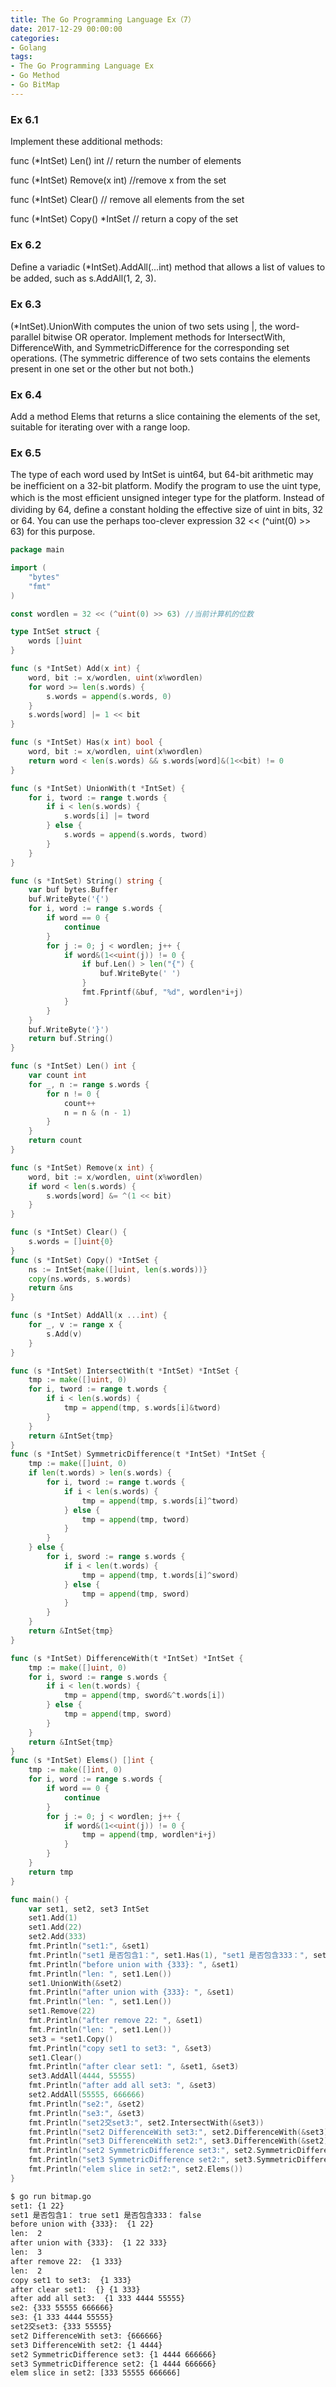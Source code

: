 ```yaml
---
title: The Go Programming Language Ex（7）
date: 2017-12-29 00:00:00
categories:
- Golang
tags:
- The Go Programming Language Ex
- Go Method
- Go BitMap
---
```


### Ex 6.1

Implement these additional methods:

func (*IntSet) Len() int // return the number of elements 

func (*IntSet) Remove(x int) //remove x from the set 

func (*IntSet) Clear() // remove all elements from the set 

func (*IntSet) Copy() *IntSet // return a copy of the set

<!--more-->

### Ex 6.2 

Deﬁne a variadic (*IntSet).AddAll(...int) method that allows a list of values to be added, such as s.AddAll(1, 2, 3).

### Ex 6.3

(*IntSet).UnionWith computes the union of two sets using |, the word-parallel bitwise OR operator. Implement methods for IntersectWith, DifferenceWith, and SymmetricDifference for the corresponding set operations. (The symmetric difference of two sets contains the elements present in one set or the other but not both.)

### Ex 6.4

Add a method Elems that returns a slice containing the elements of the set, suitable for iterating over with a range loop.

### Ex 6.5

The type of each word used by IntSet is uint64, but 64-bit arithmetic may be inefﬁcient on a 32-bit platform. Modify the program to use the uint type, which is the most efﬁcient unsigned integer type for the platform. Instead of dividing by 64, deﬁne a constant holding the effective size of uint in bits, 32 or 64. You can use the perhaps too-clever expression 32 << (^uint(0) >> 63) for this purpose.

```go
package main

import (
	"bytes"
	"fmt"
)

const wordlen = 32 << (^uint(0) >> 63) //当前计算机的位数

type IntSet struct {
	words []uint
}

func (s *IntSet) Add(x int) {
	word, bit := x/wordlen, uint(x%wordlen)
	for word >= len(s.words) {
		s.words = append(s.words, 0)
	}
	s.words[word] |= 1 << bit
}

func (s *IntSet) Has(x int) bool {
	word, bit := x/wordlen, uint(x%wordlen)
	return word < len(s.words) && s.words[word]&(1<<bit) != 0
}

func (s *IntSet) UnionWith(t *IntSet) {
	for i, tword := range t.words {
		if i < len(s.words) {
			s.words[i] |= tword
		} else {
			s.words = append(s.words, tword)
		}
	}
}

func (s *IntSet) String() string {
	var buf bytes.Buffer
	buf.WriteByte('{')
	for i, word := range s.words {
		if word == 0 {
			continue
		}
		for j := 0; j < wordlen; j++ {
			if word&(1<<uint(j)) != 0 {
				if buf.Len() > len("{") {
					buf.WriteByte(' ')
				}
				fmt.Fprintf(&buf, "%d", wordlen*i+j)
			}
		}
	}
	buf.WriteByte('}')
	return buf.String()
}

func (s *IntSet) Len() int {
	var count int
	for _, n := range s.words {
		for n != 0 {
			count++
			n = n & (n - 1)
		}
	}
	return count
}

func (s *IntSet) Remove(x int) {
	word, bit := x/wordlen, uint(x%wordlen)
	if word < len(s.words) {
		s.words[word] &= ^(1 << bit)
	}
}

func (s *IntSet) Clear() {
	s.words = []uint{0}
}
func (s *IntSet) Copy() *IntSet {
	ns := IntSet{make([]uint, len(s.words))}
	copy(ns.words, s.words)
	return &ns
}

func (s *IntSet) AddAll(x ...int) {
	for _, v := range x {
		s.Add(v)
	}
}

func (s *IntSet) IntersectWith(t *IntSet) *IntSet {
	tmp := make([]uint, 0)
	for i, tword := range t.words {
		if i < len(s.words) {
			tmp = append(tmp, s.words[i]&tword)
		}
	}
	return &IntSet{tmp}
}
func (s *IntSet) SymmetricDifference(t *IntSet) *IntSet {
	tmp := make([]uint, 0)
	if len(t.words) > len(s.words) {
		for i, tword := range t.words {
			if i < len(s.words) {
				tmp = append(tmp, s.words[i]^tword)
			} else {
				tmp = append(tmp, tword)
			}
		}
	} else {
		for i, sword := range s.words {
			if i < len(t.words) {
				tmp = append(tmp, t.words[i]^sword)
			} else {
				tmp = append(tmp, sword)
			}
		}
	}
	return &IntSet{tmp}
}

func (s *IntSet) DifferenceWith(t *IntSet) *IntSet {
	tmp := make([]uint, 0)
	for i, sword := range s.words {
		if i < len(t.words) {
			tmp = append(tmp, sword&^t.words[i])
		} else {
			tmp = append(tmp, sword)
		}
	}
	return &IntSet{tmp}
}
func (s *IntSet) Elems() []int {
	tmp := make([]int, 0)
	for i, word := range s.words {
		if word == 0 {
			continue
		}
		for j := 0; j < wordlen; j++ {
			if word&(1<<uint(j)) != 0 {
				tmp = append(tmp, wordlen*i+j)
			}
		}
	}
	return tmp
}

func main() {
	var set1, set2, set3 IntSet
	set1.Add(1)
	set1.Add(22)
	set2.Add(333)
	fmt.Println("set1:", &set1)
	fmt.Println("set1 是否包含1：", set1.Has(1), "set1 是否包含333：", set1.Has(333))
	fmt.Println("before union with {333}: ", &set1)
	fmt.Println("len: ", set1.Len())
	set1.UnionWith(&set2)
	fmt.Println("after union with {333}: ", &set1)
	fmt.Println("len: ", set1.Len())
	set1.Remove(22)
	fmt.Println("after remove 22: ", &set1)
	fmt.Println("len: ", set1.Len())
	set3 = *set1.Copy()
	fmt.Println("copy set1 to set3: ", &set3)
	set1.Clear()
	fmt.Println("after clear set1: ", &set1, &set3)
	set3.AddAll(4444, 55555)
	fmt.Println("after add all set3: ", &set3)
	set2.AddAll(55555, 666666)
	fmt.Println("se2:", &set2)
	fmt.Println("se3:", &set3)
	fmt.Println("set2交set3:", set2.IntersectWith(&set3))
	fmt.Println("set2 DifferenceWith set3:", set2.DifferenceWith(&set3))
	fmt.Println("set3 DifferenceWith set2:", set3.DifferenceWith(&set2))
	fmt.Println("set2 SymmetricDifference set3:", set2.SymmetricDifference(&set3))
	fmt.Println("set3 SymmetricDifference set2:", set3.SymmetricDifference(&set2))
	fmt.Println("elem slice in set2:", set2.Elems())
}
```

```bash
$ go run bitmap.go
set1: {1 22}
set1 是否包含1： true set1 是否包含333： false
before union with {333}:  {1 22}
len:  2
after union with {333}:  {1 22 333}
len:  3
after remove 22:  {1 333}
len:  2
copy set1 to set3:  {1 333}
after clear set1:  {} {1 333}
after add all set3:  {1 333 4444 55555}
se2: {333 55555 666666}
se3: {1 333 4444 55555}
set2交set3: {333 55555}
set2 DifferenceWith set3: {666666}
set3 DifferenceWith set2: {1 4444}
set2 SymmetricDifference set3: {1 4444 666666}
set3 SymmetricDifference set2: {1 4444 666666}
elem slice in set2: [333 55555 666666]
```

